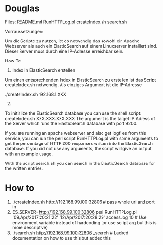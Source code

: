 # Douglas

Files:
README.md 
RunHTTPLog.pl 
createIndex.sh 
search.sh  

Vorraussetzungen:

Um die Scripte zu nutzen, ist es notwendig das sowohl ein Apache Webserver als auch ein ElasticSearch auf einem Linuxserver installiert sind. Dieser Server muss durch eine IP-Adresse erreichbar sein. 


How To:

1. Index in ElasticSearch erstellen

Um einen entsprechenden Index in ElasticSearch zu erstellen ist das Script createIndex.sh notwendig. Als einziges Argument ist die IP-Adresse 

./createIndex.sh 192.168.1.XXX

2. 

To initialize the ElasticSearch database you can use the shell script: createIndex.sh XXX.XXX.XXX.XXX
The argument is the target IP Adress of the Server which runs the ElasticSearch database with port 9200.

If you are running an apache webserver and also get logfiles from this service, you can run the perl script RunHTTPLog.pl with some arguments to get the percentage of HTTP 200 responses written into the ElasticSearch database. If you did not use any arguments, the script will give an output with an example usage.

With the script search.sh you can search in the ElasticSearch database for the written entries.



How to
======

1. ./createIndex.sh http://192.168.99.100:32806 # pass whole url and port in
2. ES_SERVER=http://192.168.99.100:32806 perl RunHTTPLog.pl '09/Apr/2017:20:21:22' '12/Apr/2017:20:28:29' access.log 10  # Use environment variable instead of hardcoding (or use script arg but this is more descriptive)
3. ./search.sh http://192.168.99.100:32806 _search   # Lacked documentation on how to use this but added this
